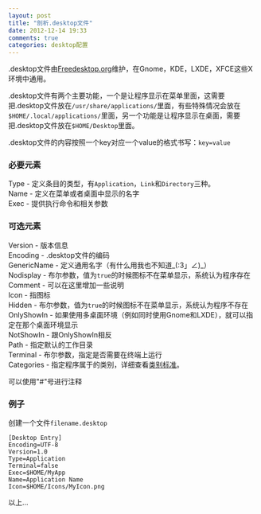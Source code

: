 ```yaml
---
layout: post
title: "剖析.desktop文件"
date: 2012-12-14 19:33
comments: true
categories: desktop配置
---
```


.desktop文件由[Freedesktop.org](http://www.Freedesktop.org)维护，在Gnome，KDE，LXDE，XFCE这些X环境中通用。

.desktop文件有两个主要功能，一个是让程序显示在菜单里面，这需要把.desktop文件放在`/usr/share/applications/`里面，有些特殊情况会放在`$HOME/.local/applications/`里面，另一个功能是让程序显示在桌面，需要把.desktop文件放在`$HOME/Desktop`里面。

.desktop文件的内容按照一个key对应一个value的格式书写：`key=value`

<!--more-->

### 必要元素

Type - 定义条目的类型，有`Application`，`Link`和`Directory`三种。<br />
Name - 定义在菜单或者桌面中显示的名字<br />
Exec - 提供执行命令和相关参数<br />

### 可选元素

Version - 版本信息<br />
Encoding - .desktop文件的编码<br />
GenericName - 定义通用名字（有什么用我也不知道\_(:3」∠)\_）<br />
Nodisplay - 布尔参数，值为`true`的时候图标不在菜单显示，系统认为程序存在<br />
Comment - 可以在这里增加一些说明<br />
Icon - 指图标<br />
Hidden - 布尔参数，值为`true`的时候图标不在菜单显示，系统认为程序不存在<br />
OnlyShowIn - 如果使用多桌面环境（例如同时使用Gnome和LXDE），就可以指定在那个桌面环境显示<br />
NotShowIn - 跟OnlyShowIn相反<br />
Path - 指定默认的工作目录<br />
Terminal - 布尔参数，指定是否需要在终端上运行<br />
Categories - 指定程序属于的类别，详细查看[类别标准](http://standards.freedesktop.org/menu-spec/latest/apa.html)。

可以使用"#"号进行注释

### 例子

创建一个文件`filename.desktop`

``` objc filename.desktop
[Desktop Entry]
Encoding=UTF-8
Version=1.0
Type=Application
Terminal=false
Exec=$HOME/MyApp
Name=Application Name
Icon=$HOME/Icons/MyIcon.png
```

以上...